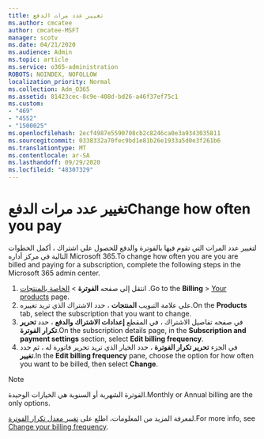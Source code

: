 ```yaml
---
title: تغيير عدد مرات الدفع
ms.author: cmcatee
author: cmcatee-MSFT
manager: scotv
ms.date: 04/21/2020
ms.audience: Admin
ms.topic: article
ms.service: o365-administration
ROBOTS: NOINDEX, NOFOLLOW
localization_priority: Normal
ms.collection: Adm_O365
ms.assetid: 81423cec-8c9e-408d-bd26-a46f37ef75c1
ms.custom:
- "469"
- "4552"
- "1500025"
ms.openlocfilehash: 2ecf4987e5590708cb2c8246ca0e3a9343035811
ms.sourcegitcommit: 0338332a70fec9bd1e81b26e1933a5d0e3f261b6
ms.translationtype: MT
ms.contentlocale: ar-SA
ms.lasthandoff: 09/29/2020
ms.locfileid: "48307329"
---
```

# <a name="change-how-often-you-pay"></a><span data-ttu-id="42b42-102">تغيير عدد مرات الدفع</span><span class="sxs-lookup"><span data-stu-id="42b42-102">Change how often you pay</span></span>

<span data-ttu-id="42b42-103">لتغيير عدد المرات التي تقوم فيها بالفوترة والدفع للحصول علي اشتراك ، أكمل الخطوات التالية في مركز أداره Microsoft 365.</span><span class="sxs-lookup"><span data-stu-id="42b42-103">To change how often you are you are billed and paying for a subscription, complete the following steps in the Microsoft 365 admin center.</span></span>

1. <span data-ttu-id="42b42-104">انتقل إلى صفحه **الفوترة**  >  [الخاصة بالمنتجات](https://go.microsoft.com/fwlink/p/?linkid=842054) .</span><span class="sxs-lookup"><span data-stu-id="42b42-104">Go to the **Billing** > [Your products](https://go.microsoft.com/fwlink/p/?linkid=842054) page.</span></span>
2. <span data-ttu-id="42b42-105">علي علامة التبويب **المنتجات** ، حدد الاشتراك الذي تريد تغييره.</span><span class="sxs-lookup"><span data-stu-id="42b42-105">On the **Products** tab, select the subscription that you want to change.</span></span>
3. <span data-ttu-id="42b42-106">في صفحه تفاصيل الاشتراك ، في المقطع **إعدادات الاشتراك والدفع** ، حدد **تحرير تكرار الفوترة**.</span><span class="sxs-lookup"><span data-stu-id="42b42-106">On the subscription details page, in the **Subscription and payment settings** section, select **Edit billing frequency**.</span></span>
4. <span data-ttu-id="42b42-107">في الجزء **تحرير تكرار الفوترة** ، حدد الخيار الذي تريد تحرير فاتورة له ، ثم حدد **تغيير**.</span><span class="sxs-lookup"><span data-stu-id="42b42-107">In the **Edit billing frequency** pane, choose the option for how often you want to be billed, then select **Change**.</span></span>

> [!NOTE]
> <span data-ttu-id="42b42-108">الفوترة الشهرية أو السنوية هي الخيارات الوحيدة.</span><span class="sxs-lookup"><span data-stu-id="42b42-108">Monthly or Annual billing are the only options.</span></span>

<span data-ttu-id="42b42-109">لمعرفة المزيد من المعلومات، اطلع على [تغيير معدل تكرار الفوترة](https://docs.microsoft.com/microsoft-365/commerce/billing-and-payments/change-payment-frequency).</span><span class="sxs-lookup"><span data-stu-id="42b42-109">For more info, see [Change your billing frequency](https://docs.microsoft.com/microsoft-365/commerce/billing-and-payments/change-payment-frequency).</span></span>